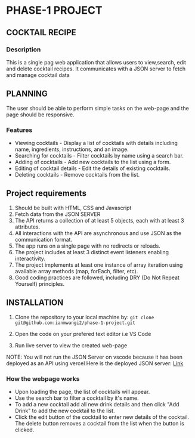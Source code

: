 # PHASE-1 PROJECT

## COCKTAIL RECIPE
### Description
This is a single pag web application that allows users to view,search, edit and delete cocktail recipes. It communicates with a JSON server to fetch and manage cocktail data

## PLANNING
The user should be able to perform simple tasks on the web-page and the page should be responsive.

### Features
- Viewing cocktails - Display a list of cocktails with details including name, ingredients, instructions, and an image.
- Searching for cocktails - Filter cocktails by name using a search bar.
- Adding of cocktails - Add new cocktails to the list using a form.
- Editing of cocktail details - Edit the details of existing cocktails.
- Deleting cocktails - Remove cocktails from the list.

## Project requirements
1. Should be built with HTML, CSS and Javascript
2. Fetch data from the JSON SERVER
3. The API returns a collection of at least 5 objects, each with at least 3 attributes.
4. All interactions with the API are asynchronous and use JSON as the communication format.
5. The app runs on a single page with no redirects or reloads.
6. The project includes at least 3 distinct event listeners enabling interactivity.
7. The project implements at least one instance of array iteration using available array methods (map, forEach, filter, etc).
8. Good coding practices are followed, including DRY (Do Not Repeat Yourself) principles.

## INSTALLATION
1. Clone the repository to your local machine by:
``` git clone git@github.com:ianmwangi2/phase-1-project.git ```

2. Open the code on your prefered text editor i.e VS Code
3. Run live server to view the created web-page

NOTE: You will not run the JSON Server on vscode because it has been deployed as an API using vercel
Here is the deployed JSON server:
[Link](https://phase-1-project-backend.vercel.app/drinks)

### How the webpage works
- Upon loading the page, the list of cocktails will appear.
- Use the search bar to filter a cocktail by it's name.
- To add a new cocktail add all new drink details and then click "Add Drink" to add the new cocktail to the list.
- Click the edit button of the cocktail to enter new details of the cocktail.
The delete button removes a cocktail from the list when the button is clicked.

